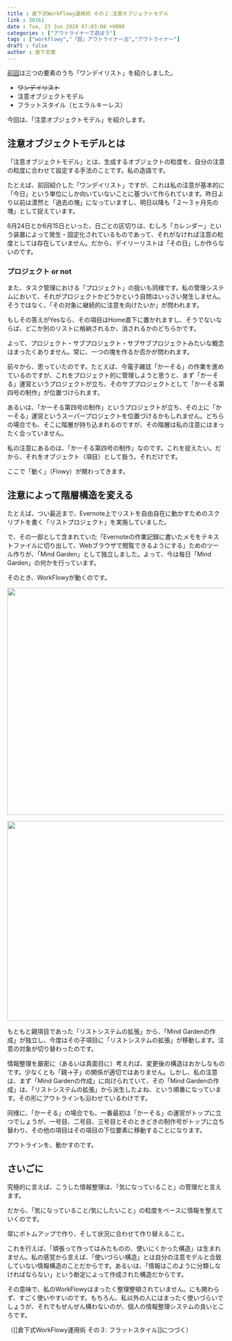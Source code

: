 ```yaml
---
title : 倉下式WorkFlowy運用術 その２:注意オブジェクトモデル
link : 30161
date : Tue, 23 Jun 2020 07:03:08 +0000
categories : ["アウトライナーで遊ぼう"]
tags : ["workflowy","「超」アウトライナー法","アウトライナー"]
draft : false
author : 倉下忠憲
---
```


<a href="https://rashita.net/blog/?p=30151">前回</a>は三つの要素のうち「ワンデイリスト」を紹介しました。

* <del datetime="2020-06-23T06:58:21+00:00">ワンデイリスト</del>
* 注意オブジェクトモデル
* フラットスタイル（ヒエラルキーレス） 

今回は、「注意オブジェクトモデル」を紹介します。

<h2> 注意オブジェクトモデルとは </h2>

「注意オブジェクトモデル」とは、生成するオブジェクトの粒度を、自分の注意の粒度に合わせて設定する手法のことです。私の造語です。

たとえば、前回紹介した「ワンデイリスト」ですが、これは私の注意が基本的に「今日」という単位にしか向いていないことに基づいて作られています。昨日より以前は漠然と「過去の塊」になっていますし、明日以降も「２〜３ヶ月先の塊」として捉えています。

6月24日とか6月15日といった、日ごとの区切りは、むしろ「カレンダー」という装置によって発生・固定化されているものであって、それがなければ注意の粒度としては存在していません。だから、デイリーリストは「その日」しか作らないのです。

<h3>プロジェクト or not</h3>

また、タスク管理における「プロジェクト」の扱いも同様です。私の管理システムにおいて、それがプロジェクトかどうかという自問はいっさい発生しません。そうではなく、「その対象に継続的に注意を向けたいか」が問われます。

もしその答えがYesなら、その項目はHome直下に置かれますし、そうでないならば、どこか別のリストに格納されるか、消されるかのどちらかです。

よって、プロジェクト・サブプロジェクト・サブサブプロジェクトみたいな概念はまったくありません。常に、一つの塊を作るか否かが問われます。

前々から、思っていたのです。たとえば、今電子雑誌「かーそる」の作業を進めているのですが、これをプロジェクト的に管理しようと思うと、まず「かーそる」運営というプロジェクトが立ち、そのサブプロジェクトとして「かーそる第四号の制作」が位置づけられます。

あるいは、「かーそる第四号の制作」というプロジェクトが立ち、その上に「かーそる」運営というスーパープロジェクトを位置づけるかもしれません。どちらの場合でも、そこに階層が持ち込まれるのですが、その階層は私の注意にはまったく合っていません。

私の注意にあるのは、「かーそる第四号の制作」なのです。これを捉えたい。だから、それをオブジェクト（項目）として扱う。それだけです。

ここで「動く」（Flowy）が関わってきます。

<h2>注意によって階層構造を変える</h2>

たとえば、つい最近まで、Evernote上でリストを自由自在に動かすためのスクリプトを書く「リストプロジェクト」を実施していました。

で、その一部として含まれていた「Evernoteの作業記録に書いたメモをテキストファイルに切り出して、Webブラウザで閲覧できるようにする」ためのツール作りが、「Mind Garden」として独立しました。よって、今は毎日「Mind Garden」の何かを行っています。

そのとき、WorkFlowyが動くのです。

<a href="https://rashita.net/blog/?attachment_id=30164" rel="attachment wp-att-30164"><img src="https://rashita.net/blog/wp-content/uploads/2020/06/screenshot-8-700x525.png" alt="" width="700" height="525" class="alignnone size-large wp-image-30164" /></a>

<a href="https://rashita.net/blog/?attachment_id=30165" rel="attachment wp-att-30165"><img src="https://rashita.net/blog/wp-content/uploads/2020/06/screenshot-9-700x461.png" alt="" width="700" height="461" class="alignnone size-large wp-image-30165" /></a>

もともと親項目であった「リストシステムの拡張」から、「Mind Gardenの作成」が独立し、今度はその子項目に「リストシステムの拡張」が移動します。注意の対象が切り替わったのです。

情報整理を厳密に（あるいは真面目に）考えれば、変更後の構造はおかしなものです。少なくとも「親→子」の関係が適切ではありません。しかし、私の注意は、まず「Mind Gardenの作成」に向けられていて、その「Mind Gardenの作成」は、「リストシステムの拡張」から派生したよね、という順番になっています。その形にアウトラインも沿わせているわけです。

同様に、「かーそる」の場合でも、一番最初は「かーそる」の運営がトップに立つでしょうが、一号目、二号目、三号目とそのときどきの制作号がトップに立ち替わり、その他の項目はその項目の下位要素に移動することになります。

アウトラインを、動かすのです。

<h2>さいごに</h2>

究極的に言えば、こうした情報整理は、「気になっていること」の管理だと言えます。

だから、「気になっていること/気にしたいこと」の粒度をベースに情報を整えていくのです。

常にボトムアップで作り、そして状況に合わせて作り替えること。

これを行えば、「頑張って作ってはみたものの、使いにくかった構造」は生まれません。私の感覚から言えば、「使いづらい構造」とは自分の注意モデルと合致していない情報構造のことだからです。あるいは、「情報はこのように分類しなければならない」という断定によって作成された構造だからです。

その意味で、私のWorkFlowyはまったく整理整頓されていません。にも関わらず、すごく使いやすいのです。もちろん、私以外の人にはまったく使いづらいでしょうが、それでもぜんぜん構わないのが、個人の情報整理システムの良いところです。

（[[倉下式WorkFlowy運用術 その３: フラットスタイル]]につづく）